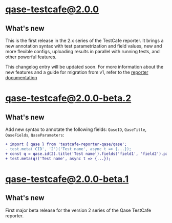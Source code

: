 # qase-testcafe@2.0.0

## What's new

This is the first release in the 2.x series of the TestCafe reporter.
It brings a new annotation syntax with test parametrization and field values,
new and more flexible configs, uploading results in parallel with running tests,
and other powerful features.

This changelog entry will be updated soon.
For more information about the new features and a guide for migration from v1, refer to the
[reporter documentation](https://github.com/qase-tms/qase-javascript/tree/main/qase-testcafe#readme)

# qase-testcafe@2.0.0-beta.2

## What's new

Add new syntax to annotate the following fields: `QaseID`, `QaseTitle`, `QaseFields`, `QaseParameters`:

```diff
+ import { qase } from 'testcafe-reporter-qase/qase';
- test.meta('CID', '2')('Test name', async t => {...});
+ const q = qase.id(2).title('Test name').fields('field1', 'field2').parameters('param1', 'param2').create();
+ test.meta(q)('Test name', async t => {...});
```

# qase-testcafe@2.0.0-beta.1

## What's new

First major beta release for the version 2 series of the Qase TestCafe reporter.
